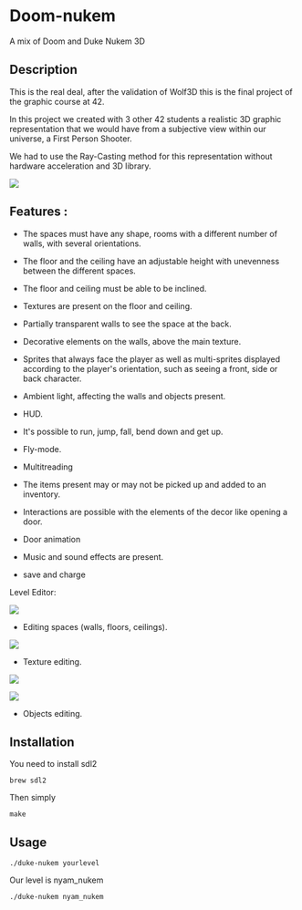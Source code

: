 # Doom-nukem
A mix of Doom and Duke Nukem 3D

## Description
This is the real deal, after the validation of Wolf3D this is the final project of the graphic course at 42.

In this project we created with 3 other 42 students a realistic 3D graphic representation that we would have from a subjective view within our universe, a First Person Shooter.

We had to use the Ray-Casting method for this representation without hardware acceleration and 3D library.

![](gameplay.gif)

## Features :

- The spaces must have any shape, rooms with a different number of
walls, with several orientations.

- The floor and the ceiling have an adjustable height with unevenness
between the different spaces.

- The floor and ceiling must be able to be inclined.

- Textures are present on the floor and ceiling.

- Partially transparent walls to see the space at the back.

- Decorative elements on the walls, above the main texture.

- Sprites that always face the player as well as multi-sprites displayed according to the player's orientation, such as
seeing a front, side or back character.

- Ambient light, affecting the walls and objects present.

- HUD.

- It's possible to run, jump, fall, bend down and get up. 

- Fly-mode.

- Multitreading

- The items present may or may not be picked up and added to an inventory. 

- Interactions are possible with the elements of the decor like opening a door.

- Door animation

- Music and sound effects are present.

- save and charge

Level Editor:

![](editorportal.gif)

- Editing spaces (walls, floors, ceilings).

![](editorsol.gif)

- Texture editing.

![](wallmaterial.gif)

![](texturechange.gif)

- Objects editing.

## Installation 

You need to install sdl2 
```
brew sdl2
```
Then simply
```
make
```
## Usage 
```
./duke-nukem yourlevel 
```
Our level is nyam_nukem
```
./duke-nukem nyam_nukem 
```
